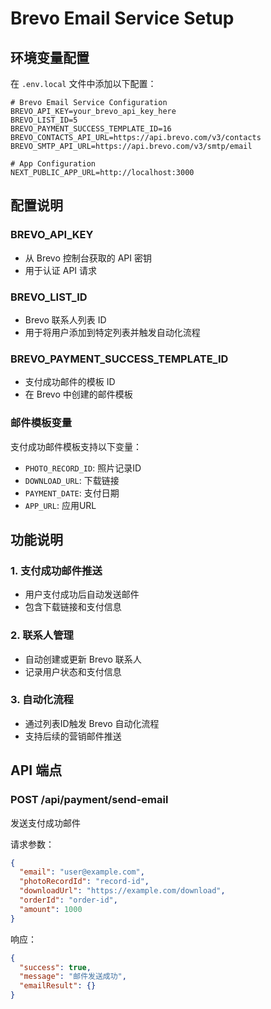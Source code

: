 # Brevo Email Service Setup

## 环境变量配置

在 `.env.local` 文件中添加以下配置：

```env
# Brevo Email Service Configuration
BREVO_API_KEY=your_brevo_api_key_here
BREVO_LIST_ID=5
BREVO_PAYMENT_SUCCESS_TEMPLATE_ID=16
BREVO_CONTACTS_API_URL=https://api.brevo.com/v3/contacts
BREVO_SMTP_API_URL=https://api.brevo.com/v3/smtp/email

# App Configuration
NEXT_PUBLIC_APP_URL=http://localhost:3000
```

## 配置说明

### BREVO_API_KEY
- 从 Brevo 控制台获取的 API 密钥
- 用于认证 API 请求

### BREVO_LIST_ID
- Brevo 联系人列表 ID
- 用于将用户添加到特定列表并触发自动化流程

### BREVO_PAYMENT_SUCCESS_TEMPLATE_ID
- 支付成功邮件的模板 ID
- 在 Brevo 中创建的邮件模板

### 邮件模板变量

支付成功邮件模板支持以下变量：

- `PHOTO_RECORD_ID`: 照片记录ID
- `DOWNLOAD_URL`: 下载链接
- `PAYMENT_DATE`: 支付日期
- `APP_URL`: 应用URL

## 功能说明

### 1. 支付成功邮件推送
- 用户支付成功后自动发送邮件
- 包含下载链接和支付信息

### 2. 联系人管理
- 自动创建或更新 Brevo 联系人
- 记录用户状态和支付信息

### 3. 自动化流程
- 通过列表ID触发 Brevo 自动化流程
- 支持后续的营销邮件推送

## API 端点

### POST /api/payment/send-email
发送支付成功邮件

请求参数：
```json
{
  "email": "user@example.com",
  "photoRecordId": "record-id",
  "downloadUrl": "https://example.com/download",
  "orderId": "order-id",
  "amount": 1000
}
```

响应：
```json
{
  "success": true,
  "message": "邮件发送成功",
  "emailResult": {}
}
```
